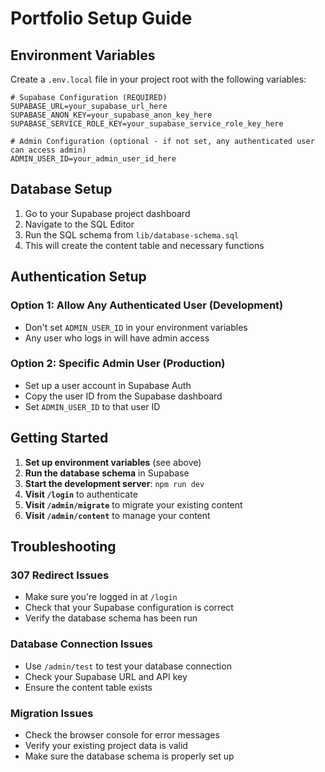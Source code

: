 # Portfolio Setup Guide

## Environment Variables

Create a `.env.local` file in your project root with the following variables:

```env
# Supabase Configuration (REQUIRED)
SUPABASE_URL=your_supabase_url_here
SUPABASE_ANON_KEY=your_supabase_anon_key_here
SUPABASE_SERVICE_ROLE_KEY=your_supabase_service_role_key_here

# Admin Configuration (optional - if not set, any authenticated user can access admin)
ADMIN_USER_ID=your_admin_user_id_here
```

## Database Setup

1. Go to your Supabase project dashboard
2. Navigate to the SQL Editor
3. Run the SQL schema from `lib/database-schema.sql`
4. This will create the content table and necessary functions

## Authentication Setup

### Option 1: Allow Any Authenticated User (Development)
- Don't set `ADMIN_USER_ID` in your environment variables
- Any user who logs in will have admin access

### Option 2: Specific Admin User (Production)
- Set up a user account in Supabase Auth
- Copy the user ID from the Supabase dashboard
- Set `ADMIN_USER_ID` to that user ID

## Getting Started

1. **Set up environment variables** (see above)
2. **Run the database schema** in Supabase
3. **Start the development server**: `npm run dev`
4. **Visit `/login`** to authenticate
5. **Visit `/admin/migrate`** to migrate your existing content
6. **Visit `/admin/content`** to manage your content

## Troubleshooting

### 307 Redirect Issues
- Make sure you're logged in at `/login`
- Check that your Supabase configuration is correct
- Verify the database schema has been run

### Database Connection Issues
- Use `/admin/test` to test your database connection
- Check your Supabase URL and API key
- Ensure the content table exists

### Migration Issues
- Check the browser console for error messages
- Verify your existing project data is valid
- Make sure the database schema is properly set up
